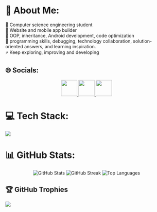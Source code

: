 # 💫 About Me:
🔭 Computer science engineering student<br>👯 Website and mobile app builder<br>🌱 OOP, inheritance, Android development, code optimization<br>💬 programming skills, debugging, technology collaboration, solution-oriented answers, and learning inspiration.<br>⚡ Keep exploring, improving and developing


## 🌐 Socials:
<p align="center">
  <a href="https://discord.gg/marcellohugo">
    <img src="https://skillicons.dev/icons?i=discord" width="50">
  </a>
  <a href="https://instagram.com/marcellohugo__">
    <img src="https://skillicons.dev/icons?i=instagram" width="50">
  </a>
  <a href="https://linkedin.com/in/marcellohugo">
    <img src="https://skillicons.dev/icons?i=linkedin" width="50">
  </a>
</p>

# 💻 Tech Stack:
<p align="left">
  <img src="https://skillicons.dev/icons?i=c,cpp,css,html,java,js,python,php,windows,bash,kotlin,mysql,laravel,flutter,sass,react,figma,nextjs,tailwind,wordpress,powershell" />
</p>

# 📊 GitHub Stats:
<p align="center">
  <img src="https://github-readme-stats.vercel.app/api?username=marcellohugo&theme=dark&hide_border=true&include_all_commits=false&count_private=false" alt="GitHub Stats">
  <img src="https://nirzak-streak-stats.vercel.app/?user=marcellohugo&theme=dark&hide_border=true" alt="GitHub Streak">
  <img src="https://github-readme-stats.vercel.app/api/top-langs/?username=marcellohugo&theme=dark&hide_border=true&include_all_commits=false&count_private=false&layout=compact" alt="Top Languages">
</p>

## 🏆 GitHub Trophies
![](https://github-profile-trophy.vercel.app/?username=marcellohugo&theme=dark&no-frame=true&no-bg=true&margin-w=4)
